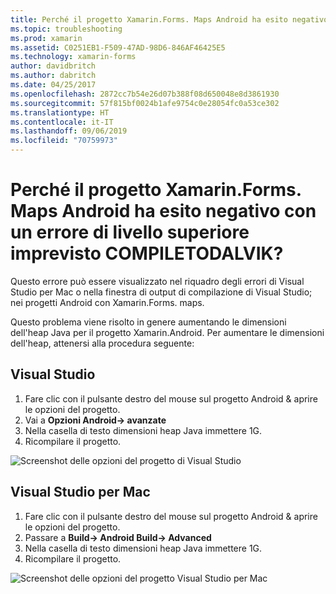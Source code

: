 ```yaml
---
title: Perché il progetto Xamarin.Forms. Maps Android ha esito negativo con un errore di livello superiore imprevisto COMPILETODALVIK?
ms.topic: troubleshooting
ms.prod: xamarin
ms.assetid: C0251EB1-F509-47AD-98D6-846AF46425E5
ms.technology: xamarin-forms
author: davidbritch
ms.author: dabritch
ms.date: 04/25/2017
ms.openlocfilehash: 2872cc7b54e26d07b388f08d650048e8d3861930
ms.sourcegitcommit: 57f815bf0024b1afe9754c0e28054fc0a53ce302
ms.translationtype: HT
ms.contentlocale: it-IT
ms.lasthandoff: 09/06/2019
ms.locfileid: "70759973"
---
```

# <a name="why-does-my-xamarinformsmaps-android-project-fail-with-compiletodalvik-unexpected-top-level-error"></a>Perché il progetto Xamarin.Forms. Maps Android ha esito negativo con un errore di livello superiore imprevisto COMPILETODALVIK?

Questo errore può essere visualizzato nel riquadro degli errori di Visual Studio per Mac o nella finestra di output di compilazione di Visual Studio; nei progetti Android con Xamarin.Forms. maps.

Questo problema viene risolto in genere aumentando le dimensioni dell'heap Java per il progetto Xamarin.Android. Per aumentare le dimensioni dell'heap, attenersi alla procedura seguente:

## <a name="visual-studio"></a>Visual Studio

1. Fare clic con il pulsante destro del mouse sul progetto Android & aprire le opzioni del progetto.
2. Vai a **Opzioni Android-> avanzate**
3. Nella casella di testo dimensioni heap Java immettere 1G.
4. Ricompilare il progetto.

![Screenshot delle opzioni del progetto di Visual Studio](maps-compiletodalvik-error-images/vsjavaheap.png "Opzioni di compilazione Android in Visual Studio")

## <a name="visual-studio-for-mac"></a>Visual Studio per Mac

1. Fare clic con il pulsante destro del mouse sul progetto Android & aprire le opzioni del progetto.
2. Passare a **Build-> Android Build-> Advanced**
3. Nella casella di testo dimensioni heap Java immettere 1G.
4. Ricompilare il progetto.  

![Screenshot delle opzioni del progetto Visual Studio per Mac](maps-compiletodalvik-error-images/xsjavaheap.png "Opzioni di compilazione Android in Visual Studio per Mac")
